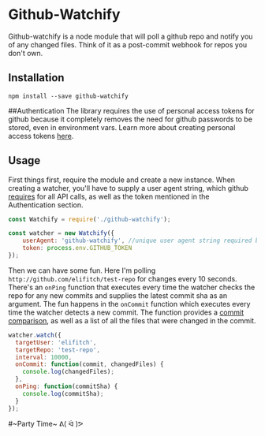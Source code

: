 # Github-Watchify
Github-watchify is a node module that will poll a github repo and notify you of any changed files.  Think of it as a post-commit webhook for repos you don't own.

## Installation
`npm install --save github-watchify`

##Authentication
The library requires the use of personal access tokens for github because it completely removes the need for github passwords to be stored, even in environment vars.  Learn more about creating personal access tokens [here](https://github.com/blog/1509-personal-api-tokens).

## Usage
First things first, require the module and create a new instance.  When creating a watcher, you'll have to supply a user agent string, which github [requires](https://developer.github.com/v3/#user-agent-required) for all API calls, as well as the token mentioned in the Authentication section.

```javascript
const Watchify = require('./github-watchify');

const watcher = new Watchify({
    userAgent: 'github-watchify', //unique user agent string required by github
    token: process.env.GITHUB_TOKEN
});
```

Then we can have some fun.  Here I'm polling `http://github.com/elifitch/test-repo` for changes every 10 seconds.  There's an `onPing` function that executes every time the watcher checks the repo for any new commits and supplies the latest commit sha as an argument.  The fun happens in the `onCommit` function which executes every time the watcher detects a new commit.  The function provides a [commit comparison](https://developer.github.com/v3/repos/commits/#compare-two-commits), as well as a list of all the files that were changed in the commit.
```javascript
watcher.watch({
  targetUser: 'elifitch',
  targetRepo: 'test-repo',
  interval: 10000,
  onCommit: function(commit, changedFiles) {
    console.log(changedFiles);
  },
  onPing: function(commitSha) {
    console.log(commitSha);
  }
});
```


#~Party Time~ ᕕ( ᐛ )ᕗ
